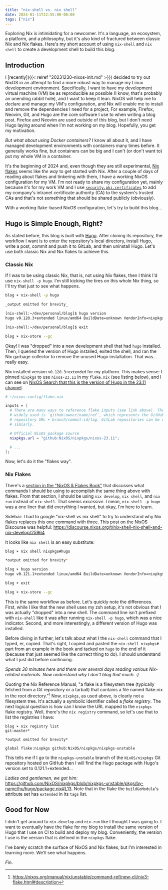 ```yaml
---
title: "nix-shell vs. nix shell"
date: 2024-01-11T22:55:00-08:00
tags: ["nix"]
---
```


Exploring Nix is intimidating for a newcomer.
It's a language, an ecosystem, a platform, and a philosophy,
but it's also kind of fractured between classic Nix and Nix flakes.
Here's my short account of using `nix-shell` and `nix shell` to create a development shell to build this blog.

<!--more-->

## Introduction

I [recently]({{< relref "20231230-nixos-init.md" >}}) decided to try out NixOS in an attempt to find a more robust way to manage my Linux development environment.
Specifically, I want to have my development virtual machine (VM) be as reproducible as possible (I know, that's probably an unending rabbit hole),
and I want to keep it lean.
NixOS will help me to declare and manage my VM's configuration, and
Nix will enable me to install and remove the dependencies I need for a project,
For example, Firefox, Neovim, Git, and Hugo are the core software I use to when writing a blog post.
Firefox and Neovim are used outside of this blog, but I don't need Hugo laying around when I'm not working on my blog.
Hopefully, you get my motivation.

_But what about using Docker containers?_
I know all about it, and I have managed development environments with containers many times before.
It generally works fine, but containers can be big and I can't (or don't want to) put my whole VM in a container.

It's the beginning of 2024 and, even though they are still experimental, [Nix flakes](https://nixos.wiki/index.php?title=Flakes) seems like _the way_ to get started with Nix.
After a couple of days of reading about flakes and tinkering with them, I have a working NixOS configuration for my VM.
I'm not ready to share my configuration yet, mainly because it's for my work VM and I use [`security.pki.certificates`](https://search.nixos.org/options?channel=23.11&show=security.pki.certificates) to add my company's intranet certificate authority (CA) to the system's trusted CAs and that's not something that should be shared publicly (obviously).

With a working flake-based NixOS configuration, let's try to build this blog...

## Hugo is Simple Enough, Right?

As stated before,
this blog is built with [Hugo](https://gohugo.io/).
After cloning its repository,
the workflow I want is
to enter the repository's local directory,
install Hugo,
write a post,
commit and push it to GitLab,
and then uninstall Hugo.
Let's use both classic Nix and Nix flakes to achieve this.

### Classic Nix

If I was to be using classic Nix, that is, not using Nix flakes, then I think I'd use `nix-shell -p hugo`.
I'm still kicking the tires on this whole Nix thing, so I'll try that just to see what happens.

```bash
blog ➤ nix-shell -p hugo

_output omitted for brevity_

[nix-shell:~/dev/personal/blog]$ hugo version
hugo v0.120.3+extended linux/amd64 BuildDate=unknown VendorInfo=nixpkgs

[nix-shell:~/dev/personal/blog]$ exit

blog ➤ nix-store --gc
```

Okay!
I was "dropped" into a new development shell that had `hugo` installed.
Then,
I queried the version of Hugo installed,
exited the shell,
and ran the Nix garbage collector to remove the unused Hugo installation.
That was... really easy.

Nix installed version `v0.120.3+extended` for my platform.
This makes sense:
I pinned `nixpkgs` to use `nixos-23.11` in my `flake.nix` (see listing below),
and I can see on [NixOS Search that this is the version of Hugo in the 23.11 channel](https://search.nixos.org/packages?channel=23.11).

```nix
# ~/nixos-config/flake.nix

inputs = {
  # There are many ways to reference flake inputs (see link above). The most
  # widely used is `github:owner/name/ref`, which represents the GitHub
  # repository URL + branch/commit-id/tag. GitLab repositories can be used
  # simiarly.

  # Official NixOS package source
  nixpkgs.url = "github:NixOS/nixpkgs/nixos-23.11";

  # ...
};
```

Now, let's do it the "flakes way".

### Nix Flakes

There's a [section in the "NixOS & Flakes Book"](https://nixos-and-flakes.thiscute.world/nixos-with-flakes/introduction-to-flakes#nix-flakes-and-classic-nix) that discusses what commands I should be using to accomplish the same thing above with flakes.
From that section, I should be using `nix develop`, `nix shell`, and `nix run` instead of `nix-shell`.
That seems _excessive_.
I mean, `nix-shell -p hugo` was a one liner that did everything I wanted, but okay, I'm here to learn.

Sidebar: I had to google "nix-shell vs nix shell" to try to understand why Nix flakes replaces this one command with three.
This post on the NixOS Discourse was helpful:
<https://discourse.nixos.org/t/nix-shell-nix-shell-and-nix-develop/25964>

It looks like `nix shell` is an easy substitute:

```bash
blog ➤ nix shell nixpkgs#hugo

*output omitted for brevity*

blog ➤ hugo version
hugo v0.121.1+extended linux/amd64 BuildDate=unknown VendorInfo=nixpkgs

blog ➤ exit

blog ➤ nix-store --gc
```

This is the same workflow as before.
Let's quickly note the differences.
First,
while I like that the new shell uses my zsh setup,
it's not obvious that I was actually "dropped" into a new shell.
The command line isn't prefixed with `nix-shell` like it was after running `nix-shell -p hugo`,
which was a nice indicator.
Second, and more interestingly, a different version of Hugo was installed.

Before diving in further, let's talk about what I the `nix-shell` command that I typed, er, copied.
That's right, I copied and pasted the `nix-shell nixpkgs#` part from an example in the book and tacked on `hugo` to the end of it
(because that just seemed like the correct thing to do).
I should understand what I just did before continuing.

*Spends 30 minutes here and there over several days reading various Nix-related materials.*
*Now understand why I don't blog that much. :)*

Quoting the Nix Reference Manual,
"a flake is a filesystem tree (typically fetched from a Git repository or a tarball) that contains a file named flake.nix in the root directory."[^1]
Now, `nixpkgs`, as used above, is clearly not a filesystem tree.
It's actually a symbolic identifier called a _flake registry_.
The next logical question is how can I know the URL mapped to the `nixpkgs` flake registry.
Well, there's the `nix registry` command, so let's use that to list the registries I have:

```shell
blog ➤ nix registry list                                                                                                                                                          git:master*

*output omitted for brevity*

global flake:nixpkgs github:NixOS/nixpkgs/nixpkgs-unstable
```

This tells me
if I go to the `nixpkgs-unstable` branch of the `NixOS/nixpkgs` Git repository hosted on GitHub
then I will find the Hugo package with Hugo's version set to 0.121.1+extended...

*Ladies and gentlemen, we got him:*
<https://github.com/NixOS/nixpkgs/blob/nixpkgs-unstable/pkgs/by-name/hu/hugo/package.nix#L13>.
Note that in the flake the `buildGoModule`'s attribute set has `extended` in its `tags` list.

## Good for Now

I didn't get around to `nix-develop` and `nix-run` like I thought I was going to.
I want to eventually have the flake for my blog to install the same version of Hugo that I use on CI to build and deploy my blog.
Conveniently, the version I use is the version that is defined in the `nixpkgs` flake.

I've barely scratch the surface of NixOS and Nix flakes, but I'm interested in learning more.
We'll see what happens.

_Fin_.

<!-- Footnotes -->
[^1]: https://nixos.org/manual/nix/unstable/command-ref/new-cli/nix3-flake.html#description

